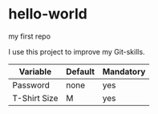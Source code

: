 # hello-world
my first repo

I use this project to improve my Git-skills.

Variable | Default | Mandatory 
------------ | ------------ | ------------
Password | none | yes
T-Shirt Size | M | yes
